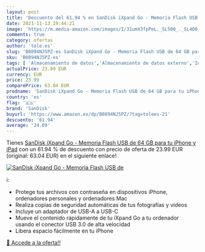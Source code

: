 ```yaml
---
layout: post
title: 'Descuento del 61.94 % en SanDisk iXpand Go - Memoria Flash USB de'
date: 2021-11-13 19:44:21
image: 'https://m.media-amazon.com/images/I/31umX3fpPeL._SL500_._SL400_.jpg'
comments: true
category: ofertas
author: 'tole.es'
slug: 'B0894NJ5PZ-es SanDisk iXpand Go - Memoria Flash USB de 64 GB para tu...'
sku: 'B0894NJ5PZ-es'
tags: [ 'Almacenamiento de datos','Almacenamiento de datos externo','Informática','Memorias USB','ipad','iphone','sandisk', ]
actualPrice: 23.99 EUR
currency: EUR
price: 23.99
comparePrice: 63.04 EUR
prodname: 'SanDisk iXpand Go - Memoria Flash USB de 64 GB para tu iPhone y iPad'
country: 'es'
flag: '🇪🇸'
brand: 'SanDisk'
buyurl: 'https://www.amazon.es/dp/B0894NJ5PZ/?tag=tolees-21'
descuento: '61.94'
average: '24.09'
---
```


Tienes [SanDisk iXpand Go - Memoria Flash USB de 64 GB para tu iPhone y iPad](https://www.amazon.es/dp/B0894NJ5PZ/?tag=tolees-21) con un 61.94 % de descuento con precio de oferta de 23.99 EUR (original: 63.04 EUR) en el siguiente enlace!

[![SanDisk iXpand Go - Memoria Flash USB de](https://m.media-amazon.com/images/I/31umX3fpPeL._SL500_._SL400_.jpg)](https://www.amazon.es/dp/B0894NJ5PZ/?tag=tolees-21)

ℹ️:

- Protege tus archivos con contraseña en dispositivos iPhone, ordenadores personales y ordenadores Mac
- Realiza copias de seguridad automáticas de tus fotografías y vídeos
- Incluye un adaptador de USB-A a USB-C
- Mueve el contenido rápidamente de tu iXpand Go a tu ordenador usando el conector USB 3.0 de alta velocidad
- Libera espacio fácilmente en tu iPhone

[🛒 Accede a la oferta!!](https://www.amazon.es/dp/B0894NJ5PZ/?tag=tolees-21)
